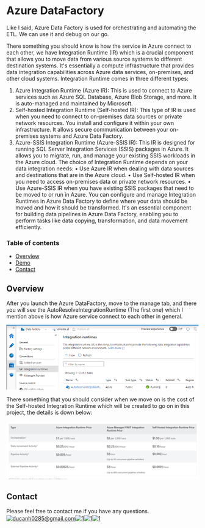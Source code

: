 # Azure DataFactory
 Like I said, Azure Data Factory is used for orchestrating and automating the ETL. We can use it and debug on our go.

 There something you should know is how the service in Azure connect to each other, we have Integration Runtime (IR) which is a crucial component that allows you to move data from various source systems to different destination systems. It's essentially a compute infrastructure that provides data integration capabilities across Azure data services, on-premises, and other cloud systems.
Integration Runtime comes in three different types:
1.	Azure Integration Runtime (Azure IR): This is used to connect to Azure services such as Azure SQL Database, Azure Blob Storage, and more. It is auto-managed and maintained by Microsoft.
2.	Self-hosted Integration Runtime (Self-hosted IR): This type of IR is used when you need to connect to on-premises data sources or private network resources. You install and configure it within your own infrastructure. It allows secure communication between your on-premises systems and Azure Data Factory.
3.	Azure-SSIS Integration Runtime (Azure-SSIS IR): This IR is designed for running SQL Server Integration Services (SSIS) packages in Azure. It allows you to migrate, run, and manage your existing SSIS workloads in the Azure cloud.
The choice of Integration Runtime depends on your data integration needs:
•	Use Azure IR when dealing with data sources and destinations that are in the Azure cloud.
•	Use Self-hosted IR when you need to access on-premises data or private network resources.
•	Use Azure-SSIS IR when you have existing SSIS packages that need to be moved to or run in Azure.
You can configure and manage Integration Runtimes in Azure Data Factory to define where your data should be moved and how it should be transformed. It's an essential component for building data pipelines in Azure Data Factory, enabling you to perform tasks like data copying, transformation, and data movement efficiently.



### Table of contents

* [Overview](#overview)
* [Demo](#demo)
* [Contact](#contact)

## Overview
  After you launch the Azure DataFactory, move to the manage tab, and there you will see the AutoResolveIntegrationRuntime (The first one) which I mention above is how Azure service connect to each other in general.

![](./image/auto-resolve-integration.png)

There something that you should consider when we move on is the cost of the Self-hosted Integration Runtime which will be created to go on in this project, the details is down below:

![](./image/self-hosted-pricing.png)





## Contact
Please feel free to contact me if you have any questions.
<a href="https://ducanh0285@gmail.com" target="blank"><img align="center" src="https://img.icons8.com/color/48/000000/gmail--v2.png" alt="ducanh0285@gmail.com" height="30" width="40" /></a><a href="https://www.facebook.com/ducanh.pp" target="blank"><img align="center" src="https://raw.githubusercontent.com/rahuldkjain/github-profile-readme-generator/master/src/images/icons/Social/facebook.svg" alt="1" height="30" width="40" /></a><a href="https://twitter.com/Ducann02Nguyen" target="blank"><img align="center" src="https://raw.githubusercontent.com/rahuldkjain/github-profile-readme-generator/master/src/images/icons/Social/twitter.svg" alt="1" height="30" width="40" /></a><a href="https://www.linkedin.com/in/ducanhnt/" target="blank"><img align="center" src="https://raw.githubusercontent.com/rahuldkjain/github-profile-readme-generator/master/src/images/icons/Social/linked-in-alt.svg" alt="1" height="30" width="40" /></a>